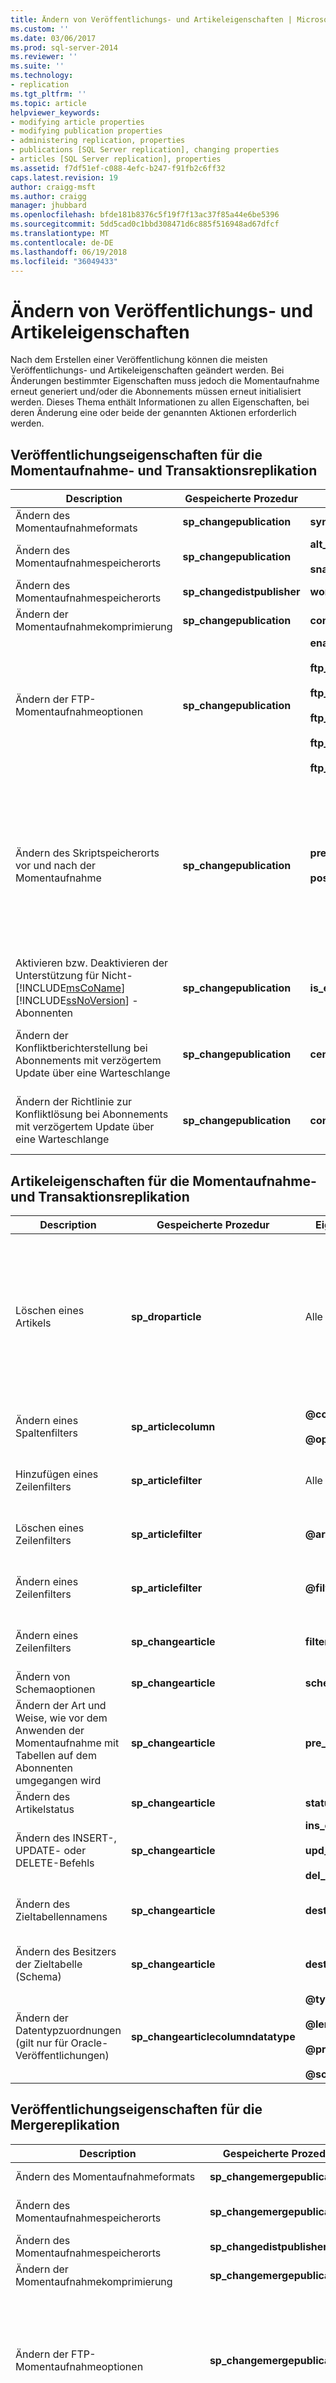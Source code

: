 ```yaml
---
title: Ändern von Veröffentlichungs- und Artikeleigenschaften | Microsoft-Dokumentation
ms.custom: ''
ms.date: 03/06/2017
ms.prod: sql-server-2014
ms.reviewer: ''
ms.suite: ''
ms.technology:
- replication
ms.tgt_pltfrm: ''
ms.topic: article
helpviewer_keywords:
- modifying article properties
- modifying publication properties
- administering replication, properties
- publications [SQL Server replication], changing properties
- articles [SQL Server replication], properties
ms.assetid: f7df51ef-c088-4efc-b247-f91fb2c6ff32
caps.latest.revision: 19
author: craigg-msft
ms.author: craigg
manager: jhubbard
ms.openlocfilehash: bfde181b8376c5f19f7f13ac37f85a44e6be5396
ms.sourcegitcommit: 5dd5cad0c1bbd308471d6c885f516948ad67dfcf
ms.translationtype: MT
ms.contentlocale: de-DE
ms.lasthandoff: 06/19/2018
ms.locfileid: "36049433"
---
```

# <a name="change-publication-and-article-properties"></a>Ändern von Veröffentlichungs- und Artikeleigenschaften
  Nach dem Erstellen einer Veröffentlichung können die meisten Veröffentlichungs- und Artikeleigenschaften geändert werden. Bei Änderungen bestimmter Eigenschaften muss jedoch die Momentaufnahme erneut generiert und/oder die Abonnements müssen erneut initialisiert werden. Dieses Thema enthält Informationen zu allen Eigenschaften, bei deren Änderung eine oder beide der genannten Aktionen erforderlich werden.  
  
## <a name="publication-properties-for-snapshot-and-transactional-replication"></a>Veröffentlichungseigenschaften für die Momentaufnahme- und Transaktionsreplikation  
  
|Description|Gespeicherte Prozedur|Eigenschaften|Anforderungen|  
|-----------------|----------------------|----------------|------------------|  
|Ändern des Momentaufnahmeformats|**sp_changepublication**|**sync_method**|Neue Momentaufnahme|  
|Ändern des Momentaufnahmespeicherorts|**sp_changepublication**|**alt_snapshot_folder**<br /><br /> **snapshot_in_defaultfolder**|Neue Momentaufnahme|  
|Ändern des Momentaufnahmespeicherorts|**sp_changedistpublisher**|**working_directory**|Neue Momentaufnahme|  
|Ändern der Momentaufnahmekomprimierung|**sp_changepublication**|**compress_snapshot**|Neue Momentaufnahme|  
|Ändern der FTP-Momentaufnahmeoptionen|**sp_changepublication**|**enabled_for_internet**<br /><br /> **ftp_address**<br /><br /> **ftp_login**<br /><br /> **ftp_password**<br /><br /> **ftp_port**<br /><br /> **ftp_subdirectory**|Neue Momentaufnahme|  
|Ändern des Skriptspeicherorts vor und nach der Momentaufnahme|**sp_changepublication**|**pre_snapshot_script**<br /><br /> **post_snapshot_script**|Neue Momentaufnahme (auch bei Änderung des Skriptinhalts notwendig)<br /><br /> Zum Anwenden des neuen Skripts auf den Abonnenten ist eine erneute Initialisierung erforderlich.|  
|Aktivieren bzw. Deaktivieren der Unterstützung für Nicht-[!INCLUDE[msCoName](../../../includes/msconame-md.md)] [!INCLUDE[ssNoVersion](../../../includes/ssnoversion-md.md)] -Abonnenten|**sp_changepublication**|**is_enabled_for_het_sub**|Neue Momentaufnahme|  
|Ändern der Konfliktberichterstellung bei Abonnements mit verzögertem Update über eine Warteschlange|**sp_changepublication**|**centralized_conflicts**|Änderung nur möglich, wenn keine aktiven Abonnements vorhanden sind.|  
|Ändern der Richtlinie zur Konfliktlösung bei Abonnements mit verzögertem Update über eine Warteschlange|**sp_changepublication**|**conflict_policy**|Änderung nur möglich, wenn keine aktiven Abonnements vorhanden sind.|  
  
## <a name="article-properties-for-snapshot-and-transactional-replication"></a>Artikeleigenschaften für die Momentaufnahme- und Transaktionsreplikation  
  
|Description|Gespeicherte Prozedur|Eigenschaften|Anforderungen|  
|-----------------|----------------------|----------------|------------------|  
|Löschen eines Artikels|**sp_droparticle**|Alle Parameter|Artikel können vor dem Erstellen von Abonnements gelöscht werden. Bei Verwendung von gespeicherten Prozeduren kann ein Abonnement eines Artikels gelöscht werden; wird dagegen [!INCLUDE[ssManStudioFull](../../../includes/ssmanstudiofull-md.md)]verwendet, muss das gesamte Abonnement gelöscht, neu erstellt und synchronisiert werden. Weitere Informationen finden Sie unter [Hinzufügen und Löschen von Artikeln aus vorhandenen Veröffentlichungen](add-articles-to-and-drop-articles-from-existing-publications.md).|  
|Ändern eines Spaltenfilters|**sp_articlecolumn**|**@column**<br /><br /> **@operation**|Neue Momentaufnahme<br /><br /> Erneutes Initialisieren von Abonnements|  
|Hinzufügen eines Zeilenfilters|**sp_articlefilter**|Alle Parameter|Neue Momentaufnahme<br /><br /> Erneutes Initialisieren von Abonnements|  
|Löschen eines Zeilenfilters|**sp_articlefilter**|**@article**|Neue Momentaufnahme<br /><br /> Erneutes Initialisieren von Abonnements|  
|Ändern eines Zeilenfilters|**sp_articlefilter**|**@filter_clause**|Neue Momentaufnahme<br /><br /> Erneutes Initialisieren von Abonnements|  
|Ändern eines Zeilenfilters|**sp_changearticle**|**filter**|Neue Momentaufnahme<br /><br /> Erneutes Initialisieren von Abonnements|  
|Ändern von Schemaoptionen|**sp_changearticle**|**schema_option**|Neue Momentaufnahme|  
|Ändern der Art und Weise, wie vor dem Anwenden der Momentaufnahme mit Tabellen auf dem Abonnenten umgegangen wird|**sp_changearticle**|**pre_creation_cmd**|Neue Momentaufnahme|  
|Ändern des Artikelstatus|**sp_changearticle**|**status**|Neue Momentaufnahme|  
|Ändern des INSERT-, UPDATE- oder DELETE-Befehls|**sp_changearticle**|**ins_cmd**<br /><br /> **upd_cmd**<br /><br /> **del_cmd**|Neue Momentaufnahme<br /><br /> Erneutes Initialisieren von Abonnements|  
|Ändern des Zieltabellennamens|**sp_changearticle**|**dest_table**|Neue Momentaufnahme<br /><br /> Erneutes Initialisieren von Abonnements|  
|Ändern des Besitzers der Zieltabelle (Schema)|**sp_changearticle**|**destination_owner**|Neue Momentaufnahme<br /><br /> Erneutes Initialisieren von Abonnements|  
|Ändern der Datentypzuordnungen (gilt nur für Oracle-Veröffentlichungen)|**sp_changearticlecolumndatatype**|**@type**<br /><br /> **@length**<br /><br /> **@precision**<br /><br /> **@scale**|Neue Momentaufnahme<br /><br /> Erneutes Initialisieren von Abonnements|  
  
## <a name="publication-properties-for-merge-replication"></a>Veröffentlichungseigenschaften für die Mergereplikation  
  
|Description|Gespeicherte Prozedur|Eigenschaften|Anforderungen|  
|-----------------|----------------------|----------------|------------------|  
|Ändern des Momentaufnahmeformats|**sp_changemergepublication**|**sync_mode**|Neue Momentaufnahme|  
|Ändern des Momentaufnahmespeicherorts|**sp_changemergepublication**|**alt_snapshot_folder**<br /><br /> **snapshot_in_defaultfolder**|Neue Momentaufnahme|  
|Ändern des Momentaufnahmespeicherorts|**sp_changedistpublisher**|**working_directory**|Neue Momentaufnahme|  
|Ändern der Momentaufnahmekomprimierung|**sp_changemergepublication**|**compress_snapshot**|Neue Momentaufnahme|  
|Ändern der FTP-Momentaufnahmeoptionen|**sp_changemergepublication**|**enabled_for_internet**<br /><br /> **ftp_address**<br /><br /> **ftp_login**<br /><br /> **ftp_password**<br /><br /> **ftp_port**<br /><br /> **ftp_subdirectory**|Neue Momentaufnahme|  
|Ändern der Skripts vor und nach der Momentaufnahme|**sp_changemergepublication**|**pre_snapshot_script**<br /><br /> **post_snapshot_script**|Neue Momentaufnahme (auch bei Änderung des Skriptinhalts notwendig)<br /><br /> Zum Anwenden des neuen Skripts auf den Abonnenten ist eine erneute Initialisierung erforderlich.|  
|Hinzufügen eines Joinfilters oder logischen Datensatzes|**sp_addmergefilter**|Alle Parameter|Neue Momentaufnahme<br /><br /> Erneutes Initialisieren von Abonnements|  
|Löschen eines Joinfilters oder logischen Datensatzes|**sp_dropmergefilter**|Alle Parameter|Neue Momentaufnahme<br /><br /> Erneutes Initialisieren von Abonnements|  
|Ändern eines Joinfilters oder logischen Datensatzes|**sp_changemergefilter**|**@property**<br /><br /> **@value**|Neue Momentaufnahme<br /><br /> Erneutes Initialisieren von Abonnements|  
|Deaktivieren der Verwendung parametrisierter Filter (das Aktivieren parametrisierter Filter erfordert keine besonderen Aktionen)|**sp_changemergepublication**|Wert **false** für **dynamic_filters**|Neue Momentaufnahme<br /><br /> Erneutes Initialisieren von Abonnements|  
|Aktivieren oder Deaktivieren der Verwendung von vorausberechneten Partitionen|**sp_changemergepublication**|**use_partition_groups**|Neue Momentaufnahme|  
|Aktivieren bzw. Deaktivieren der [!INCLUDE[msCoName](../../../includes/msconame-md.md)] [!INCLUDE[ssVersion2000](../../../includes/ssversion2000-md.md)] -Partitionsoptimierung|**sp_changemergepublication**|**keep_partition_changes**|Erneutes Initialisieren von Abonnements|  
|Aktivieren bzw. Deaktivieren der Abonnementpartitionsüberprüfung|**sp_changemergepublication**|**validate_subscriber_info**|Erneutes Initialisieren von Abonnements|  
|Ändern des Veröffentlichungskompatibilitätsgrades auf 80sp3 oder niedriger|**sp_changemergepublication**|**publication_compatibility_level**|Neue Momentaufnahme|  
  
## <a name="article-properties-for-merge-replication"></a>Artikeleigenschaften für die Mergereplikation  
  
|Description|Gespeicherte Prozedur|Eigenschaften|Anforderungen|  
|-----------------|----------------------|----------------|------------------|  
|Löschen eines Artikels, der den zuletzt parametrisierten Filter in der Veröffentlichung enthält|**sp_dropmergearticle**|Alle Parameter|Neue Momentaufnahme<br /><br /> Erneutes Initialisieren von Abonnements|  
|Löschen eines Artikels, der einem Joinfilter oder einem logischen Datensatz übergeordnet ist (mit der Nebenwirkung, dass der Join gelöscht wird).|**sp_dropmergearticle**|Alle Parameter|Neue Momentaufnahme<br /><br /> Erneutes Initialisieren von Abonnements|  
|Löschen eines Artikels in allen anderen Fällen|**sp_dropmergearticle**|Alle Parameter|Neue Momentaufnahme|  
|Einbinden eines Spaltenfilters, der zuvor nicht veröffentlicht wurde|**sp_mergearticlecolumn**|**@column**<br /><br /> **@operation**|Neue Momentaufnahme<br /><br /> Erneutes Initialisieren von Abonnements|  
|Hinzufügen, Löschen oder Ändern eines Zeilenfilters|**sp_changemergearticle**|**subset_filterclause**|Neue Momentaufnahme<br /><br /> Erneutes Initialisieren von Abonnements<br /><br /> Wenn Sie einen parametrisierten Filter hinzufügen, löschen oder ändern, können ausstehende Änderungen auf dem Abonnenten während der erneuten Initialisierung nicht auf den Verleger hochgeladen werden. Wenn Sie ausstehende Änderungen hochladen möchten, sollten Sie vor dem Ändern des Filters alle Abonnements synchronisieren.<br /><br /> Wenn ein Artikel in keinem Joinfilter enthalten ist, können Sie den Artikel löschen und mit einem anderen Zeilenfilter wieder hinzufügen. Das erneute Initialisieren des gesamten Abonnements ist nicht notwendig. Informationen zum Hinzufügen und Löschen von Artikeln finden Sie unter [Hinzufügen und Löschen von Artikeln aus vorhandenen Veröffentlichungen](add-articles-to-and-drop-articles-from-existing-publications.md).|  
|Ändern von Schemaoptionen|**sp_changemergearticle**|**schema_option**|Neue Momentaufnahme|  
|Ändern der Nachverfolgung auf Spaltenebene in die Nachverfolgung auf Zeilenebene (beim Ändern der Nachverfolgung auf Zeilenebene in die Nachverfolgung auf Spaltenebene sind keine gesonderten Aktionen notwendig)|**sp_changemergearticle**|Wert **false** für **column_tracking**|Neue Momentaufnahme<br /><br /> Erneutes Initialisieren von Abonnements|  
|Ändern, ob Berechtigungen geprüft werden, bevor auf dem Abonnenten vorgenommene Anweisungen auf den Verleger angewendet werden|**sp_changemergearticle**|**check_permissions**|Neue Momentaufnahme<br /><br /> Erneutes Initialisieren von Abonnements|  
|Aktivieren bzw. Deaktivieren von nur zum Herunterladen berechtigten Abonnements (beim Ändern in oder aus andere(n) Uploadoptionen sind keine gesonderten Aktionen erforderlich)|**sp_changemergearticle**|Ändern in den oder aus dem Wert **2** für **subscriber_upload_options**|Erneutes Initialisieren von Abonnements|  
|Ändern des Besitzers der Zieltabelle|**sp_changemergearticle**|**destination_owner**|Neue Momentaufnahme<br /><br /> Erneutes Initialisieren von Abonnements|  
  
## <a name="see-also"></a>Siehe auch  
 [Verwaltung &#40;Replikation&#41;](../administration/administration-replication.md)   
 [Erstellen und Anwenden der Momentaufnahme](../create-and-apply-the-snapshot.md)   
 [Erneutes Initialisieren von Abonnements](../reinitialize-subscriptions.md)   
 [sp_addmergefilter &#40;Transact-SQL&#41;](/sql/relational-databases/system-stored-procedures/sp-addmergefilter-transact-sql)   
 [sp_articlecolumn &#40;Transact-SQL&#41;](/sql/relational-databases/system-stored-procedures/sp-articlecolumn-transact-sql)   
 [sp_articlefilter &#40;Transact-SQL&#41;](/sql/relational-databases/system-stored-procedures/sp-articlefilter-transact-sql)   
 [sp_changearticle &#40;Transact-SQL&#41;](/sql/relational-databases/system-stored-procedures/sp-changearticle-transact-sql)   
 [sp_changearticlecolumndatatype &#40;Transact-SQL&#41;](/sql/relational-databases/system-stored-procedures/sp-changearticlecolumndatatype-transact-sql)   
 [sp_changedistpublisher &#40;Transact-SQL&#41;](/sql/relational-databases/system-stored-procedures/sp-changedistpublisher-transact-sql)   
 [sp_changemergearticle &#40;Transact-SQL&#41;](/sql/relational-databases/system-stored-procedures/sp-changemergearticle-transact-sql)   
 [sp_changemergefilter &#40;Transact-SQL&#41;](/sql/relational-databases/system-stored-procedures/sp-changemergefilter-transact-sql)   
 [sp_changemergepublication &#40;Transact-SQL&#41;](/sql/relational-databases/system-stored-procedures/sp-changemergepublication-transact-sql)   
 [sp_changepublication &#40;Transact-SQL&#41;](/sql/relational-databases/system-stored-procedures/sp-changepublication-transact-sql)   
 [sp_droparticle &#40;Transact-SQL&#41;](/sql/relational-databases/system-stored-procedures/sp-droparticle-transact-sql)   
 [sp_dropmergearticle &#40;Transact-SQL&#41;](/sql/relational-databases/system-stored-procedures/sp-dropmergearticle-transact-sql)   
 [sp_dropmergefilter &#40;Transact-SQL&#41;](/sql/relational-databases/system-stored-procedures/sp-dropmergefilter-transact-sql)   
 [sp_mergearticlecolumn &#40;Transact-SQL&#41;](/sql/relational-databases/system-stored-procedures/sp-mergearticlecolumn-transact-sql)  
  
  
